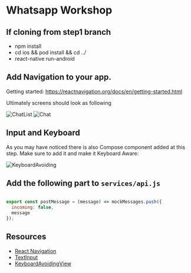 # Whatsapp Workshop

## If cloning from step1 branch

- npm install
- cd ios && pod install && cd ../
- react-native run-android


## Add Navigation to your app.

Getting started: https://reactnavigation.org/docs/en/getting-started.html

Ultimately screens should look as following

![ChatList](https://s3-us-west-2.amazonaws.com/vladjs-presentations/ChatList.png)
![Chat](https://s3-us-west-2.amazonaws.com/vladjs-presentations/Chat.png)

## Input and Keyboard

As you may have noticed there is also Compose component added at this step.
Make sure to add it and make it Keyboard Aware:

![KeyboardAvoiding](https://s3-us-west-2.amazonaws.com/vladjs-presentations/KeyboardAvoiding.png)

## Add the following part to `services/api.js`

```javascript

export const postMessage = (message) => mockMessages.push({
  incoming: false,
  message
});
```


## Resources

- [React Navigation](https://reactnavigation.org/)
- [TextInput](https://facebook.github.io/react-native/docs/textinput.html)
- [KeyboardAvoidingView](https://facebook.github.io/react-native/docs/keyboardavoidingview.html)